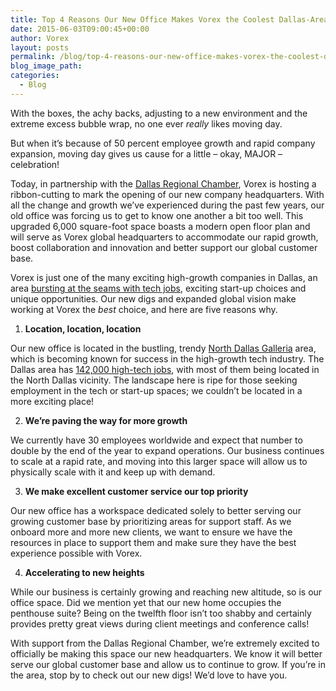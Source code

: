 ```yaml
---
title: Top 4 Reasons Our New Office Makes Vorex the Coolest Dallas-Area Company
date: 2015-06-03T09:00:45+00:00
author: Vorex
layout: posts
permalink: /blog/top-4-reasons-our-new-office-makes-vorex-the-coolest-dallas-area-company/
blog_image_path:
categories:
  - Blog
---
```

With the boxes, the achy backs, adjusting to a new environment and the extreme excess bubble wrap, no one ever _really_ likes moving day.

But when it&#8217;s because of 50 percent employee growth and rapid company expansion, moving day gives us cause for a little &#8211; okay, MAJOR &#8211; celebration!<!--more-->

Today, in partnership with the <a href="https://www.dallaschamber.org/" target="_blank">Dallas Regional Chamber</a>, Vorex is hosting a ribbon-cutting to mark the opening of our new company headquarters. With all the change and growth we&#8217;ve experienced during the past few years, our old office was forcing us to get to know one another a bit too well. This upgraded 6,000 square-foot space boasts a modern open floor plan and will serve as Vorex global headquarters to accommodate our rapid growth, boost collaboration and innovation and better support our global customer base.

Vorex is just one of the many exciting high-growth companies in Dallas, an area <a href="http://www.bizjournals.com/dallas/news/2014/08/04/texas-ranked-fastest-growing-state-for-tech-jobs.html" target="_blank">bursting at the seams with tech jobs</a>, exciting start-up choices and unique opportunities. Our new digs and expanded global vision make working at Vorex the _best_ choice, and here are five reasons why.

  1. **Location, location, location**

Our new office is located in the bustling, trendy <a href="http://www.galleriadallas.com/" target="_blank">North Dallas Galleria</a> area, which is becoming known for success in the high-growth tech industry. The Dallas area has <a href="http://bizbeatblog.dallasnews.com/2014/09/new-study-dallas-area-ranks-near-top-for-high-tech-growth.html/" target="_blank">142,000 high-tech jobs</a>, with most of them being located in the North Dallas vicinity. The landscape here is ripe for those seeking employment in the tech or start-up spaces; we couldn&#8217;t be located in a more exciting place!

<ol start="2">
  <li>
    <strong>We&#8217;re paving the way for more growth</strong>
  </li>
</ol>

We currently have 30 employees worldwide and expect that number to double by the end of the year to expand operations. Our business continues to scale at a rapid rate, and moving into this larger space will allow us to physically scale with it and keep up with demand.

<ol start="3">
  <li>
    <strong>We make excellent customer service our top priority</strong>
  </li>
</ol>

Our new office has a workspace dedicated solely to better serving our growing customer base by prioritizing areas for support staff. As we onboard more and more new clients, we want to ensure we have the resources in place to support them and make sure they have the best experience possible with Vorex.

<ol start="4">
  <li>
    <strong>Accelerating to new heights</strong>
  </li>
</ol>

While our business is certainly growing and reaching new altitude, so is our office space. Did we mention yet that our new home occupies the penthouse suite? Being on the twelfth floor isn&#8217;t too shabby and certainly provides pretty great views during client meetings and conference calls!

With support from the Dallas Regional Chamber, we&#8217;re extremely excited to officially be making this space our new headquarters. We know it will better serve our global customer base and allow us to continue to grow. If you&#8217;re in the area, stop by to check out our new digs! We&#8217;d love to have you.
